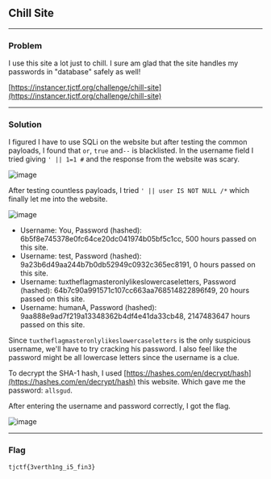 ## Chill Site

---

### Problem

I use this site a lot just to chill. I sure am glad that the site handles my passwords in "database" safely as well!

[https://instancer.tjctf.org/challenge/chill-site](https://instancer.tjctf.org/challenge/chill-site)

---

### Solution

I figured I have to use SQLi on the website but after testing the common payloads, I found that `or`, `true` and`--` is blacklisted. In the username field I tried giving `' || 1=1 #` and the response from the website was scary.

![image](https://github.com/user-attachments/assets/baa08a98-23a0-4279-9a27-0fd9c79971cd)

After testing countless payloads, I tried `' || user IS NOT NULL /*` which finally let me into the website.

![image](https://github.com/user-attachments/assets/162c0199-04af-46ae-9a07-4d141759fea8)

- Username: You, Password (hashed): 6b5f8e745378e0fc64ce20dc041974b05bf5c1cc, 500 hours passed on this site.
- Username: test, Password (hashed): 9a23b6d49aa244b7b0db52949c0932c365ec8191, 0 hours passed on this site.
- Username: tuxtheflagmasteronlylikeslowercaseletters, Password (hashed): 64b7c90a991571c107cc663aa768514822896f49, 20 hours passed on this site.
- Username: humanA, Password (hashed): 9aa888e9ad7f219a13348362b4df4e41da33cb48, 2147483647 hours passed on this site.

Since `tuxtheflagmasteronlylikeslowercaseletters` is the only suspicious username, we'll have to try cracking his password. I also feel like the password might be all lowercase letters since the username is a clue.

To decrypt the SHA-1 hash, I used [https://hashes.com/en/decrypt/hash](https://hashes.com/en/decrypt/hash) this website. Which gave me the password: `allsgud`.

After entering the username and password correctly, I got the flag.

![image](https://github.com/user-attachments/assets/8e404bab-a08b-49ea-9503-a4d112cdbcca)

---

### Flag

`tjctf{3verth1ng_i5_fin3}`

